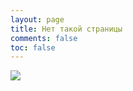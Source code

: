 ```yaml
---
layout: page
title: Нет такой страницы
comments: false
toc: false
---
```

<!-- {% asset_img buddah-2291717_1280.jpg Будда %} -->
![](/images/buddah-2291717_1280.jpg)
<!-- ![image](../404/buddah-2291717_1280.jpg "broken buddha") -->